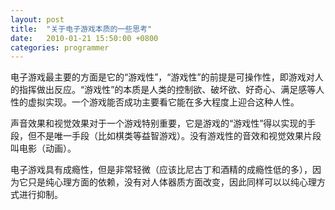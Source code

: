 ```yaml
---
layout: post
title:  "关于电子游戏本质的一些思考"
date:   2010-01-21 15:50:00 +0800
categories: programmer
---
```


电子游戏最主要的方面是它的“游戏性”，“游戏性”的前提是可操作性，即游戏对人的指挥做出反应。“游戏性”的本质是人类的控制欲、破坏欲、好奇心、满足感等人性的虚拟实现。一个游戏能否成功主要看它能在多大程度上迎合这种人性。

声音效果和视觉效果对于一个游戏特别重要，它是游戏的“游戏性”得以实现的手段，但不是唯一手段（比如棋类等益智游戏）。没有游戏性的音效和视觉效果片段叫电影（动画）。

电子游戏具有成瘾性，但是非常轻微（应该比尼古丁和酒精的成瘾性低的多），因为它只是纯心理方面的依赖，没有对人体器质方面改变，因此同样可以以纯心理方式进行抑制。
